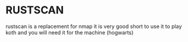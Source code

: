 # RUSTSCAN
rustscan is a replacement for nmap it is very good short to use it to play koth and you will need it for the machine (hogwarts)
